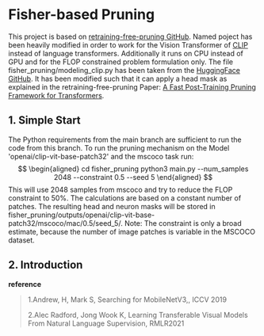 # Fisher-based Pruning
This project is based on [retraining-free-pruning GitHub](https://github.com/WoosukKwon/retraining-free-pruning).
Named poject has been heavily modified in order to work for the Vision Transformer of [CLIP](http://proceedings.mlr.press/v139/radford21a) instead of language transformers.
Additionally it runs on CPU instead of GPU and for the FLOP constrained problem formulation only.
The file fisher_pruning/modeling_clip.py has been taken from the [HuggingFace GitHub](https://github.com/huggingface/transformers/blob/main/src/transformers/models/clip/modeling_clip.py).
It has been modified such that it can apply a head mask as explained in the retraining-free-pruning Paper: [A Fast Post-Training Pruning Framework for
Transformers](https://arxiv.org/pdf/2204.09656.pdf).

## 1. Simple Start

The Python requirements from the main branch are sufficient to run the code from this branch.
To run the pruning mechanism on the Model 'openai/clip-vit-base-patch32' and the mscoco task run:
$$
\begin{aligned}
cd fisher_pruning
python3 main.py --num_samples 2048 --constraint 0.5 --seed 5
\end{aligned}
$$
This will use 2048 samples from mscoco and try to reduce the FLOP constraint to 50%.
The calculations are based on a constant number of patches.
The resulting head and neuron masks will be stored in fisher_pruning/outputs/openai/clip-vit-base-patch32/mscoco/mac/0.5/seed_5/.
Note: The constraint is only a broad estimate, because the number of image patches is variable in the MSCOCO dataset.

## 2. Introduction

 **reference**

> 1.Andrew,  H, Mark S, Searching for MobileNetV3,, ICCV 2019
>
> 2.Alec Radford, Jong Wook K, Learning Transferable Visual Models From Natural Language Supervision, RMLR2021
